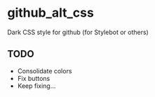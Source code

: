 # github_alt_css
Dark CSS style for github (for Stylebot or others)

## TODO
* Consolidate colors
* Fix buttons
* Keep fixing...

